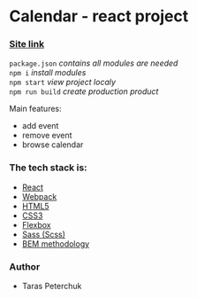 # Calendar - react project

### [Site link](https://harmonious-centaur-cde4e5.netlify.app/)

`package.json` _contains all modules are needed_ <br />
`npm i` _install modules_ <br />
`npm start` _view project localy_ <br />
`npm run build` _create production product_ <br />

Main features:

- add event
- remove event
- browse calendar

### The tech stack is:

- [React](https://uk.reactjs.org/)
- [Webpack](https://webpack.js.org/)
- [HTML5](https://en.wikipedia.org/wiki/HTML5)
- [CSS3](https://en.wikipedia.org/wiki/Cascading_Style_Sheets)
- [Flexbox](https://en.wikipedia.org/wiki/CSS_Flexible_Box_Layout)
- [Sass (Scss)](https://sass-lang.com/)
- [BEM methodology](https://en.bem.info/methodology/)

### Author

- Taras Peterchuk
